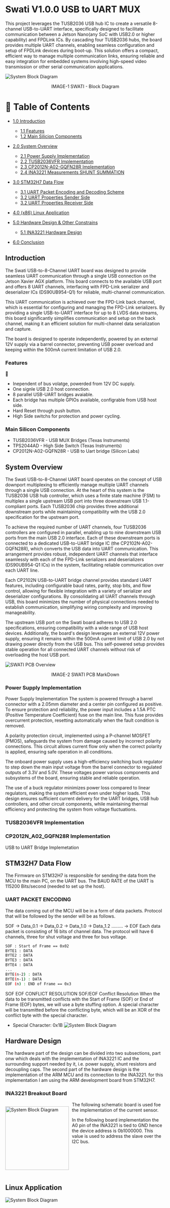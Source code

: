 # Swati V1.0.0 USB to UART MUX

This project leverages the TUSB2036 USB hub IC to create a versatile 8-channel USB-to-UART interface, specifically designed to facilitate communication between a Jetson Nano(any SoC with USB2.0 or higher capability) and FPDLink ICs. By cascading four TUSB2036 hubs, the board provides multiple UART channels, enabling seamless configuration and setup of FPDLink devices during boot-up. This solution offers a compact, efficient way to manage multiple communication links, ensuring reliable and easy integration for embedded systems involving high-speed video transmission or other serial communication applications.

<!-- Block Diagram of the Power Monitor -->

![System Block Diagram](/vs_projects/Swati_UART2USB_HUB/assets/Swati_BD.png)

<p><div align="center"> IMAGE-1 SWATI - Block Diagram </div> </p>

<!-- Table of Contents -->

# :notebook_with_decorative_cover: Table of Contents

- [1.0 Introduction](#introduction)

  - [1.1 Features](#features)
  - [1.2 Main Silicion Components](#main-silicon-components)

- [2.0 System Overview](#system-overview)

  - [2.1 Power Supply Implementation](#power-supply-implementation)
  - [2.2 TUSB2036VFR Implementation](#tusb2036vfr-implementation)
  - [2.3 CP2012N-A02-GQFN28R Implementation](#cp2012n_a02_gqfn28r-implementation)
  - [2.4 INA3221 Measurements SHUNT SUMMATION](#ina3221-measuremetns-shunt-summation)

- [3.0 STM32H7 Data Flow](#stm32h7-data-flow)

  - [3.1 UART Packet Encoding and Decoding Scheme](#uart-packet-encoding)
  - [3.2 UART Properties Sender Side](#)
  - [3.2 UART Properties Receiver Side](#)

- [4.0 (x86) Linux Application](#linux-application)
- [5.0 Hardware Design & Other Constrains](#hardware-design)
  - [5.1 INA3221 Hardware Design](#ina3221-breakout-board)
- [6.0 Conclusion](#firmware)

<!-- Introduction -->

## Introduction

<p><div align="left">
The Swati USB-to-8-Channel UART board was designed to provide seamless UART communication through a single USB connection on the Jetson Xavier AGX platform. This board connects to the available USB port and offers 8 UART channels, interfacing with FPD-Link serializer and deserializer ICs (DS90UB954-Q1) for reliable, multi-channel communication.

This UART communication is achieved over the FPD-Link back channel, which is essential for configuring and managing the FPD-Link serializers. By providing a single USB-to-UART interface for up to 8 LVDS data streams, this board significantly simplifies communication and setup on the back channel, making it an efficient solution for multi-channel data serialization and capture.

The board is designed to operate independently, powered by an external 12V supply via a barrel connector, preventing USB power overload and keeping within the 500mA current limitation of USB 2.0.

</p></div>

### Features

:maple_leaf:

- Inependent of bus volatge, powerded from 12V DC supply.
- One signle USB 2.0 host connection.
- 8 parallel USB-UART bridges avaiable.
- Each bridge has multiple GPIOs available, configrable from USB host side.
- Hard Reset through push button.
- High Side switchs for protection and power cycling.

### Main Silicon Components

- TUSB2036VFR - USB MUX Bridges (Texas Instruments)
- TPS2044AD - High Side Switch (Texas Instruments)
- CP2012N-A02-GQFN28R - USB to Uart bridge (Silicon Labs)

## System Overview
The Swati USB-to-8-Channel UART board operates on the concept of USB downport multiplexing to efficiently manage multiple UART channels through a single USB connection. At the heart of this system is the TUSB2036 USB hub controller, which uses a finite state machine (FSM) to multiplex a single upstream USB port into three downstream USB 1.1-compliant ports. Each TUSB2036 chip provides three additional downstream ports while maintaining compatibility with the USB 2.0 specification for the upstream port.

To achieve the required number of UART channels, four TUSB2036 controllers are configured in parallel, enabling up to nine downstream USB ports from the main USB 2.0 interface. Each of these downstream ports is connected to a dedicated USB-to-UART bridge IC (the CP2102N-A02-GQFN28R), which converts the USB data into UART communication. This arrangement provides robust, independent UART channels that interface seamlessly with each of the FPD-Link serializers and deserializers (DS90UB954-Q1 ICs) in the system, facilitating reliable communication over each UART line.

Each CP2102N USB-to-UART bridge channel provides standard UART features, including configurable baud rates, parity, stop bits, and flow control, allowing for flexible integration with a variety of serializer and deserializer configurations. By consolidating all UART channels through USB, this board minimizes the number of physical connections needed to establish communication, simplifying wiring complexity and improving manageability.

The upstream USB port on the Swati board adheres to USB 2.0 specifications, ensuring compatibility with a wide range of USB host devices. Additionally, the board's design leverages an external 12V power supply, ensuring it remains within the 500mA current limit of USB 2.0 by not drawing power directly from the USB bus. This self-powered setup provides stable operation for all connected UART channels without risk of overloading the host USB port.

![SWATI PCB Overview](/vs_projects/Swati_UART2USB_HUB/assets/Swati_PCB.png)

<p><div align="center"> IMAGE-2 SWATI PCB MarkDown </div> </p>

### Power Supply Implementation

Power Supply Implementation
The system is powered through a barrel connector with a 2.05mm diameter and a center pin configured as positive. To ensure protection and reliability, the power input includes a 1.5A PTC (Positive Temperature Coefficient) fuse on the main line. This fuse provides overcurrent protection, resetting automatically when the fault condition is removed.

A polarity protection circuit, implemented using a P-channel MOSFET (PMOS), safeguards the system from damage caused by incorrect polarity connections. This circuit allows current flow only when the correct polarity is applied, ensuring safe operation in all conditions.

The onboard power supply uses a high-efficiency switching buck regulator to step down the main input voltage from the barrel connector to regulated outputs of 3.3V and 5.0V. These voltages power various components and subsystems of the board, ensuring stable and reliable operation.

The use of a buck regulator minimizes power loss compared to linear regulators, making the system efficient even under higher loads. This design ensures sufficient current delivery for the UART bridges, USB hub controllers, and other circuit components, while maintaining thermal efficiency and protecting the system from voltage fluctuations.

### TUSB2036VFR Implementation



### CP2012N_A02_GQFN28R Implementation

USB to UART Bridge Implemetation

## STM32H7 Data Flow

The Firmware on STM32H7 is responsible for sending the data from the MCU to the main PC, on the UART bus. The BAUD RATE of the UART is 115200 Bits/second (needed to set up the host).

### UART PACKET ENCODING

The data coming out of the MCU will be in a form of data packets. Protocol that will be followed by the sender will be as follows.

SOF -> Data_0.1 -> Data_0.2 -> Data_1.0 -> Data_1.2 ......... -> EOF Each data packet is consisting of 16 bits of channel data. The protocol will have 6 channels, three for shut voltage and three for bus voltage.

```bash
SOF : Start of Frame == 0x02
BYTE1 : DATA
BYTE2 : DATA
BYTE3 : DATA
BYTE4 : DATA
...
BYTE(n-2) : DATA
BYTE(n-1) : DATA
EOF (n) : END of Frame == 0x3

```

SOF EOF CONFLICT RESOLUTION
SOF/EOF Conflict Resolution When the data to be transmitted conflicts with the Start of Frame (SOF) or End of Frame (EOF) bytes, we will use a byte stuffing option. A special character will be transmitted before the conflicting byte, which will be an XOR of the conflict byte with the special character.

- Special Character: 0x1B
  <!-- Block Diagram of the Encoding Data Protocol -->
  ![System Block Diagram](UART_DATAPACKET.png)

## Hardware Design

The hardware part of the design can be divided into two subsections, part onw which deals with the implementation of INA3221 IC and the surrounding support needed by it, i.e. power supply, shunt resistors and decoupling caps. The second part of the hardware design is the implementation of the ARM MCU and its connection to the INA3221. for this implementation I am using the ARM development board from STM32H7.

### INA3221 Breakout Board

<p style="float: left; margin-right: 10px;">
    <img src="Schematic_Snippet.png" alt="System Block Diagram" width="200" />
</p>

The following schematic board is used foe the implementation of the current sensor.

In the following board implementation the A0 pin of the INA3221 is tied to GND hence the device address is 0b1000000. This value is used to address the slave over the I2C bus.

<div style="clear: both;"></div>

## Linux Application

<!--Power Monitor Breakout Board Schematic Snippet -->

![System Block Diagram](DATA_PACKETS_UART.png)
